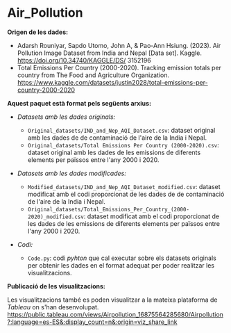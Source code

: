 # Air_Pollution

**Origen de les dades:**
- Adarsh Rouniyar, Sapdo Utomo, John A, & Pao-Ann Hsiung. (2023). Air Pollution Image Dataset from India and Nepal [Data set]. Kaggle. https://doi.org/10.34740/KAGGLE/DS/ 3152196
- Total Emissions Per Country (2000-2020). Tracking emission totals per country from The Food and Agriculture Organization. https://www.kaggle.com/datasets/justin2028/total-emissions-per-country-2000-2020

**Aquest paquet està format pels següents arxius:**

- _Datasets amb les dades originals:_

  - `Original_datasets/IND_and_Nep_AQI_Dataset.csv`: dataset original amb les dades de de contaminació de l'aire de la India i Nepal.
  - `Original_datasets/Total Emissions Per Country (2000-2020).csv`: dataset original amb les dades de les emissions de diferents elements per païssos entre l'any 2000 i 2020.

- _Datasets amb les dades modificades:_

  - `Modified_datasets/IND_and_Nep_AQI_Dataset_modified.csv`: dataset modificat amb el codi proporcionat de les dades de de contaminació de l'aire de la India i Nepal.
  - `Original_datasets/Total_Emissions_Per_Country_(2000-2020)_modified.csv`: dataset modificat amb el codi proporcionat de les dades de les emissions de diferents elements per païssos entre l'any 2000 i 2020.
  
- _Codi:_

  - `Code.py`: codi _pyhton_ que cal executar sobre els datasets originals per obtenir les dades en el format adequat per poder realitzar les visualitzacions.

**Publicació de les visualitzacions:**

Les visualitzacions també es poden visualitzar a la mateixa plataforma de _Tableau_ on s'han desenvolupat.
https://public.tableau.com/views/Airpollution_16875564285680/Airpollution?:language=es-ES&:display_count=n&:origin=viz_share_link
